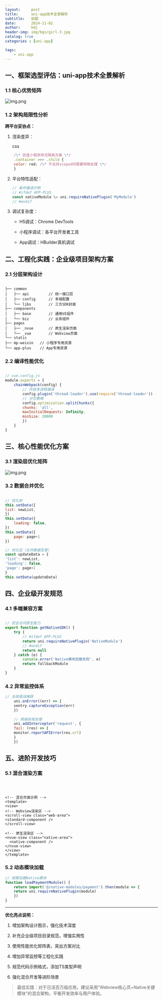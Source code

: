 ```yaml
---
layout:     post
title:      uni-app技术全景解析
subtitle:   如题
date:       2024-11-02
author:     hdj
header-img: img/bgs/girl-3.jpg
catalog: true
categories : [uni-app]

tags:
    - uni-app
---
```


## 一、框架选型评估：uni-app技术全景解析

### 1.1 核心优势矩阵

![img.png](http://hdj2048228.github.io/img/2023/uni-app.png)

### 1.2 架构局限性分析

**跨平台妥协点：**

1.  渲染差异：

    css

```javascript
    /\* 百度小程序样式隔离方案 \*/
    .container >>> .child {
    color: red; /\* 不支持scoped时需要特殊处理 \*/
    }
```
   

2.  平台特性适配：

    ```javascript
    // 条件编译示例
    // #ifdef APP-PLUS
    const nativeModule \= uni.requireNativePlugin('MyModule')
    // #endif
    ````

3.  调试复杂度：

      -   H5调试：Chrome DevTools

      -   小程序调试：各平台开发者工具

      -   App调试：HBuilder真机调试


## 二、工程化实践：企业级项目架构方案

### 2.1 分层架构设计

```

├── common
│   ├── api         // 统一接口层
│   ├── config      // 多端配置
│   └── libs        // 三方SDK封装
├── components
│   ├── base        // 通用UI组件
│   └── biz         // 业务组件
├── pages
│   ├── _nvue       // 原生渲染页面
│   └── _vue        // Webview页面
└── static
├── mp-weixin   // 小程序专用资源
└── app-plus    // App专用资源
```
### 2.2 编译性能优化

```javascript

// vue.config.js
module.exports = {
    chainWebpack(config) {
        // 开启多进程编译
        config.plugin('thread-loader').use(require('thread-loader'))
        // 分包策略
        config.optimization.splitChunks({
        chunks: 'all',
        maxInitialRequests: Infinity,
        minSize: 20000
        })
    }
}
```

## 三、核心性能优化方案

### 3.1 渲染层优化矩阵

![img.png](http://hdj2048228.github.io/img/2023/uni-app2.png)

### 3.2 数据合并优化

```javascript

// 优化前
this.setData({
list: newList,
})
this.setData({
    loading: false,
})
this.setData({
    page: page+1
})

// 优化后（合并数据变更）
const updateData = {
'list': newList,
'loading': false,
'page': page+1
}
this.setData(updateData)

```
## 四、企业级开发规范

### 4.1 多端兼容方案

```javascript

// 安全访问原生能力
export function getNativeSDK() {
    try {
        // #ifdef APP-PLUS
        return uni.requireNativePlugin('NativeModule')
        // #endif
        return null
    } catch (e) {
        console.error('Native模块加载失败', e)
        return fallbackModule
    }
}
```
### 4.2 异常监控体系

```javascript
// 全局错误捕获
    uni.onError((err) => {
    sentry.captureException(err)
    })
    
    // 网络异常处理
    uni.addInterceptor('request', {
    fail: (res) => {
    monitor.reportAPIError(res.url)
    }
    })

```
## 五、进阶开发技巧

### 5.1 混合渲染方案

```vue



<!-- 混合页面示例 -->
<template>
<view>
<!-- Webview渲染区 -->
<scroll-view class="web-area">
<standard-component />
</scroll-view>

<!-- 原生渲染区 -->
<nvue-view class="native-area">
  <native-component />
</nvue-view>
</view>
</template>
```
### 5.2 动态模块加载

```javascript
// 按需加载Native模块
function loadPaymentModule() {
    return import('@/native-modules/payment').then(module => {
    return uni.requireNativePlugin(module)
    })
}
```
* * *

**优化亮点说明：**

1.  增加架构设计图示，强化技术深度

2.  补充企业级项目目录规范，增强实用性

3.  使用性能优化矩阵表，突出方案对比

4.  增加异常监控等工程化实践

5.  规范代码示例格式，添加TS类型声明

6.  强化混合开发等进阶场景



> 最佳实践：对于日活百万级应用，建议采用"Webview核心页+Native关键模块"的混合架构，平衡开发效率与用户体验。







